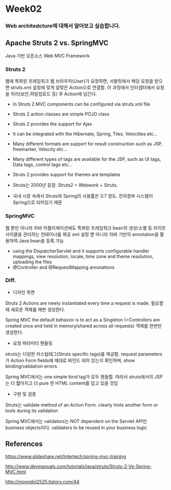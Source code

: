 # Week02
### Web architedcture에 대해서 알아보고 실습합니다.


## Apache Struts 2 vs. SpringMVC

Java 기반 오픈소스 Web MVC Framework

### Struts 2
웹에 특화된 프레임워크
웹 브라우저(User)가 요청하면, 서블릿에서 해당 요청을 받으면 struts.xml 설정에 맞게 알맞은 Action으로 연결함.
이 과정에서 인터셉터에서 요청을 처리(보안,파일업로드 등) 후 Action에 넘긴다.

- In Struts 2 MVC components can be configured via struts.xml file
- Struts 2 action classes are simple POJO class
- Struts 2 provides the support for Ajax
- It can be integrated with the Hibernate, Spring, Tiles, Velocities etc...
- Many different formats are support for result construction such as JSP, freemarker, Velocity etc...
- Many different types of tags are available for the JSP, such as UI tags, Data tags, control tags etc...
- Struts 2 provides support for themes are templates

- Struts는 2000년 등장. Struts2 = Webwork + Struts.
- 국내 시장 속에서 Struts와 Spring의 사용률은 3:7 정도. 전자정부 시스템이 Spring으로 되어있기 때문


### SpringMVC
웹 뿐만 아니라 자바 어플리케이션에도 특화된 프레임워크
bean의 생성/소멸 등 라이프사이클을 관리하는 컨테이너를 제공
xml 설정 뿐 아니라 자바 기반의 annotation을 활용하여 Java bean을 등록 가능

- using the DispatcherServlet and it supports configurable handler mappings, view resolution, locale, time zone and theme resolution, uploading the files
- @Controller and @RequestMapping annotations


### Diff.
- 디자인 측면

Struts 2 Actions are newly instantiated every time a request is made. 필요할 때 새로운 객체를 매번 생성한다.

Spring MVC the default behavior is to act as a Singleton (=Controllers are created once and held in memory/shared across all requests) 객체를 한번만 생성한다.

- 요청 파라미터 핸들링

struts는 다양한 커스텀태그(Struts specific tags)를 제공함. request parameters가 Action Form fields에 제대로 바인드 되어 있는지 확인하며, show binding/validation errors.

Spring MVC에서는 one simple bind tag가 모두 핸들함. 따라서 struts에서의 JSP는 더 짧아지고 더 pure 한 HTML content를 담고 있을 것임

- 구현 및 검증

Struts는 validate method of an Action Form. clearly hints another form or tools during its validation

Spring MVC에서는 validators는 NOT dependent on the Servlet API인 business objects이다. validators to be reused in your business logic



## References

https://www.slideshare.net/Intertech/spring-mvc-training

http://www.devmanuals.com/tutorials/java/struts/Struts-2-Vs-Spring-MVC.html

http://moondol2525.tistory.com/44
